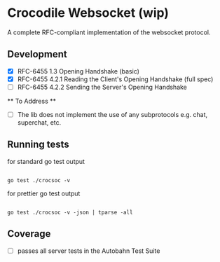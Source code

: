 # Crocodile Websocket (wip)

A complete RFC-compliant implementation of the websocket protocol.

## Development

- [x] RFC-6455 1.3 Opening Handshake (basic)
- [x] RFC-6455 4.2.1 Reading the Client's Opening Handshake (full spec)
- [ ] RFC-6455 4.2.2 Sending the Server's Opening Handshake

** To Address **

- [ ] The lib does not implement the use of any subprotocols e.g. chat, superchat, etc.

## Running tests

for standard go test output

```

go test ./crocsoc -v

```

for prettier go test output

```

go test ./crocsoc -v -json | tparse -all

```

## Coverage
- [ ] passes all server tests in the Autobahn Test Suite

